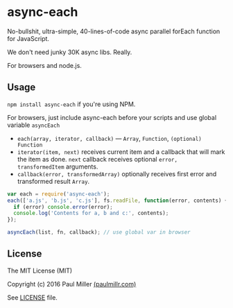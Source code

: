 # async-each

No-bullshit, ultra-simple, 40-lines-of-code async parallel forEach function for JavaScript.

We don't need junky 30K async libs. Really.

For browsers and node.js.

## Usage

`npm install async-each` if you're using NPM.

For browsers, just include async-each before your scripts and use global variable `asyncEach`

* `each(array, iterator, callback)` — `Array`, `Function`, `(optional) Function`
* `iterator(item, next)` receives current item and a callback that will mark the item as done. `next` callback receives
  optional `error, transformedItem` arguments.
* `callback(error, transformedArray)` optionally receives first error and transformed result `Array`.

```javascript
var each = require('async-each');
each(['a.js', 'b.js', 'c.js'], fs.readFile, function(error, contents) {
  if (error) console.error(error);
  console.log('Contents for a, b and c:', contents);
});

asyncEach(list, fn, callback); // use global var in browser
```

## License

The MIT License (MIT)

Copyright (c) 2016 Paul Miller [(paulmillr.com)](https://paulmillr.com)

See [LICENSE](https://github.com/paulmillr/async-each/blob/master/LICENSE) file.
